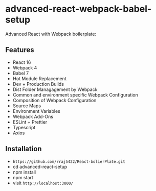 # advanced-react-webpack-babel-setup



Advanced React with Webpack boilerplate:


## Features

* React 16
* Webpack 4
* Babel 7
* Hot Module Replacement
* Dev + Production Builds
* Dist Folder Managagement by Webpack
* Common and environment specific Webpack Configuration
* Composition of Webpack Configuration
* Source Maps
* Environment Variables
* Webpack Add-Ons
* ESLint + Prettier
* Typescript
* Axios


## Installation

- `https://github.com/rraj5422/React-bolierPlate.git`
- cd advanced-react-setup
- npm install
- npm start
- visit `http://localhost:3000/`
